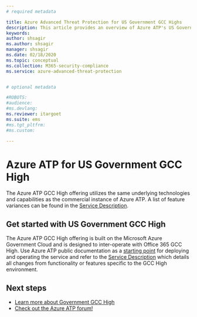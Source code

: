 ```yaml
---
# required metadata

title: Azure Advanced Threat Protection for US Government GCC Highs
description: This article provides an overview of Azure ATP's US Government for GCC High offering.
keywords:
author: shsagir
ms.author: shsagir
manager: shsagir
ms.date: 02/18/2020
ms.topic: conceptual
ms.collection: M365-security-compliance
ms.service: azure-advanced-threat-protection


# optional metadata

#ROBOTS:
#audience:
#ms.devlang:
ms.reviewer: itargoet
ms.suite: ems
#ms.tgt_pltfrm:
#ms.custom:

---
```



# Azure ATP for US Government GCC High

The Azure ATP GCC High offering utilizes the same underlying technologies and capabilities as the commercial instance of Azure ATP. A list of feature variances can be found in the [Service Description](/enterprise-mobility-security/solutions/ems-azure-atp-govt-service-description).

## Get started with US Government GCC High

The Azure ATP GCC High offering is built on the Microsoft Azure Government Cloud and is designed to inter-operate with Office 365 GCC High. Use Azure ATP public documentation as a [starting point](install-atp-step1.md) for deploying and operating the service and refer to the [Service Description](/enterprise-mobility-security/solutions/ems-azure-atp-govt-service-description) which details all changes from functionality or features specific to the GCC High environment.  

## Next steps

- [Learn more about Government GCC High](/enterprise-mobility-security/solutions/ems-security-govt-description)
- [Check out the Azure ATP forum!](https://aka.ms/azureatpcommunity)
